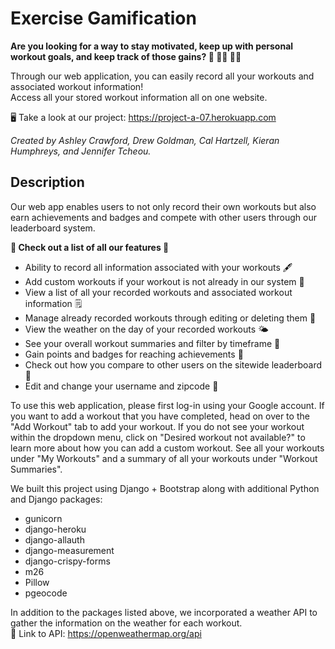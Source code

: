 # Exercise Gamification

**Are you looking for a way to stay motivated, keep up with personal workout goals, and keep track of those gains? :muscle: :running_woman: :weight_lifting_man:**

Through our web application, you can easily record all your workouts and associated workout information!  
Access all your stored workout information all on one website.  

:desktop_computer: Take a look at our project: https://project-a-07.herokuapp.com 

*Created by Ashley Crawford, Drew Goldman, Cal Hartzell, Kieran Humphreys, and Jennifer Tcheou.*

## Description

Our web app enables users to not only record their own workouts but also earn achievements and badges and compete with other users through our leaderboard system. 

**:star2: Check out a list of all our features :star2:**
- Ability to record all information associated with your workouts :fountain_pen:
- Add custom workouts if your workout is not already in our system :pushpin:
- View a list of all your recorded workouts and associated workout information :spiral_notepad:
- Manage already recorded workouts through editing or deleting them :memo: 
- View the weather on the day of your recorded workouts :sun_behind_small_cloud:
- See your overall workout summaries and filter by timeframe :date:
- Gain points and badges for reaching achievements :dart:
- Check out how you compare to other users on the sitewide leaderboard :medal_sports: 
- Edit and change your username and zipcode :round_pushpin:

To use this web application, please first log-in using your Google account.
If you want to add a workout that you have completed, head on over to the "Add Workout" tab to add your workout. 
If you do not see your workout within the dropdown menu, click on "Desired workout not available?" to learn more about how you can add a custom workout. 
See all your workouts under "My Workouts" and a summary of all your workouts under "Workout Summaries".

We built this project using Django + Bootstrap along with additional Python and Django packages:
- gunicorn
- django-heroku
- django-allauth
- django-measurement
- django-crispy-forms
- m26
- Pillow
- pgeocode

In addition to the packages listed above, we incorporated a weather API to gather the information on the weather for each workout.  
:link: Link to API: https://openweathermap.org/api
